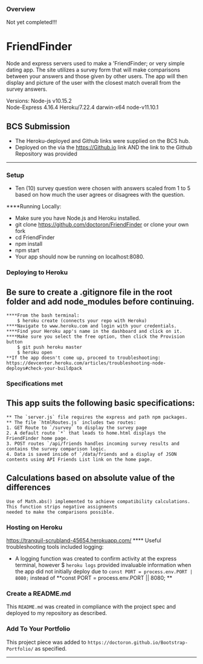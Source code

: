 ### Overview
Not yet completed!!!
# FriendFinder
Node and express servers used to make a 'FriendFinder; or very simple dating app. The site utilizes a survey
form that will make comparisons between your answers and those given by other users.  The app will then display
and picture of the user with the closest match overall from the survey answers.  

Versions:
Node-js v10.15.2  
Node-Express 4.16.4
Heroku/7.22.4 darwin-x64 node-v11.10.1


## BCS Submission
* The Heroku-deployed and Github links were supplied on the BCS hub.
* Deployed on the via the  https://Github.io link AND the link to the Github Repository was provided

- - -

### Setup
* Ten (10) survey question were chosen with answers scaled from 1 to 5 based on how much the user agrees or disagrees with
the question.  


****Running Locally:
* Make sure you have Node.js and Heroku installed.
* git clone https://github.com/doctoron/FriendFinder or clone your own fork
* cd FriendFinder
* npm install
* npm start
* Your app should now be running on localhost:8080.

### Deploying to Heroku
## Be sure to create a .gitignore file in the root folder and add node_modules before continuing.
    ****From the bash terminal:
        $ heroku create (connects your repo with Heroku)
    ****Navigate to www.heroku.com and login with your credentials.
    ****Find your Heroku app's name in the dashboard and click on it.
    ****Make sure you select the free option, then click the Provision button
        $ git push heroku master
        $ heroku open
    **If the app doesn't come up, proceed to troubleshooting:
    https://devcenter.heroku.com/articles/troubleshooting-node-deploys#check-your-buildpack


### Specifications met
## This app suits the following basic specifications:
    ** The `server.js` file requires the express and path npm packages.
    ** The file `htmlRoutes.js` includes two routes:
    1. GET Route to `/survey` to display the survey page
    2. A default route `*` that leads to home.html displays the FriendFinder home page.
    3. POST routes `/api/friends handles incoming survey results and contains the survey comparison logic.
    4. Data is saved inside of `/data/friends and a display of JSON contents using API Friends List link on the home page.

## Calculations based on absolute value of the differences
    Use of Math.abs() implemented to achieve compatibility calculations.  This function strips negative assignments 
    needed to make the comparisons possible. 

### Hosting on Heroku
https://tranquil-scrubland-45654.herokuapp.com/
**** Useful troubleshooting tools included logging:
- A logging function was created to confirm activity at the express terminal, however $ `heroku logs` provided invaluable information when the app did not initially deploy due to `const PORT = process.env.PORT | 8080;` instead of **const PORT = process.env.PORT || 8080;
**

### Create a README.md
This `README.md` was created in compliance with the project spec and deployed to my repository as described. 

### Add To Your Portfolio
This project piece was added to `https://doctoron.github.io/Bootstrap-Portfolio/` as specified.

- - -